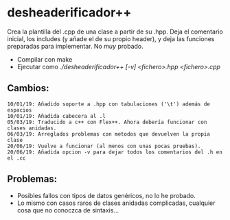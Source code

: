 # desheaderificador++
Crea la plantilla del .cpp de una clase a partir de su .hpp.
Deja el comentario inicial, los includes (y añade el de su propio header), y deja las funciones preparadas para implementar.
No *muy* probado.
- Compilar con make
- Ejecutar como *./desheaderificador++ [-v] \<fichero\>.hpp \<fichero\>.cpp*
  
  
## Cambios:
    10/01/19: Añadido soporte a .hpp con tabulaciones ('\t') además de espacios
    10/01/19: Añadida cabecera al .l
    05/03/19: Traducido a c++ con Flex++. Ahora debería funcionar con clases anidadas.
    06/03/19: Arreglados problemas con metodos que devuelven la propia clase
    20/06/19: Vuelve a funcionar (al menos con unas pocas pruebas).
    20/06/19: Añadida opcion -v para dejar todos los comentarios del .h en el .cc
             
             
## Problemas:
  - Posibles fallos con tipos de datos genéricos, no lo he probado.
  - Lo mismo con casos raros de clases anidadas complicadas, cualquier cosa que no conoczca de sintaxis... 
